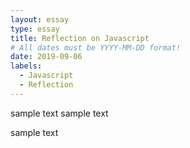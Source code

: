 ```yaml
---
layout: essay
type: essay
title: Reflection on Javascript
# All dates must be YYYY-MM-DD format!
date: 2019-09-06
labels:
  - Javascript
  - Reflection
---
```

sample text
sample text

sample text
